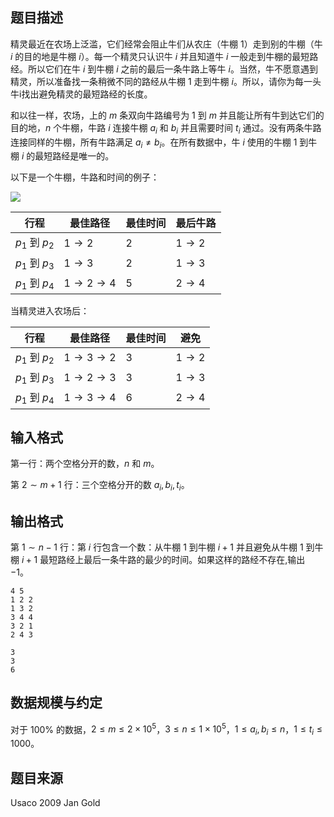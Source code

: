 ## 题目描述
精灵最近在农场上泛滥，它们经常会阻止牛们从农庄（牛棚 $1$）走到别的牛棚（牛 $i$ 的目的地是牛棚 $i$）。每一个精灵只认识牛 $i$ 并且知道牛 $i$ 一般走到牛棚的最短路经。所以它们在牛 $i$ 到牛棚 $i$ 之前的最后一条牛路上等牛 $i$。当然，牛不愿意遇到精灵，所以准备找一条稍微不同的路经从牛棚 $1$ 走到牛棚 $i$。所以，请你为每一头牛i找出避免精灵的最短路经的长度。

和以往一样，农场，上的 $m$ 条双向牛路编号为 $1$ 到 $m$ 并且能让所有牛到达它们的目的地，$n$ 个牛棚，牛路 $i$ 连接牛棚 $a_i$ 和 $b_i$ 并且需要时间 $t_i$ 通过。没有两条牛路连接同样的牛棚，所有牛路满足 $a_i\not =b_i$。在所有数据中，牛 $i$ 使用的牛棚 $1$ 到牛棚 $i$ 的最短路经是唯一的。

以下是一个牛棚，牛路和时间的例子：

![](file://pic1.jpg)

|  行程   | 最佳路径  | 最佳时间  | 最后牛路  |
|  ----  | ----  |----  |----  |
| $p_1$ 到 $p_2$  | $1→2$ | $2$ | $1→2$ |
| $p_1$ 到 $p_3$  | $1→3$ | $2$ | $1→3$ |
| $p_1$ 到 $p_4$  | $1→2→4$ | $5$ | $2→4$ |

当精灵进入农场后：

|  行程   | 最佳路径  | 最佳时间  | 避免  |
|  ----  | ----  |----  |----  |
| $p_1$ 到 $p_2$  | $1→3→2$ | $3$ | $1→2$ |
| $p_1$ 到 $p_3$  | $1→2→3$ | $3$ | $1→3$ |
| $p_1$ 到 $p_4$  | $1→3→4$ | $6$ | $2→4$ |

## 输入格式
第一行：两个空格分开的数，$n$ 和 $m$。

第 $2\sim m+1$ 行：三个空格分开的数 $a_i,b_i,t_i$。
## 输出格式
第 $1\sim n-1$ 行：第 $i$ 行包含一个数：从牛棚 $1$ 到牛棚 $i+1$ 并且避免从牛棚 $1$ 到牛棚 $i+1$ 最短路经上最后一条牛路的最少的时间。如果这样的路经不存在,输出 $-1$。

```input1
4 5
1 2 2
1 3 2
3 4 4
3 2 1
2 4 3
```
```output1
3
3
6
```

## 数据规模与约定
对于 $100\%$ 的数据，$2\leq m\leq 2\times 10^5$，$3\leq n\leq 1\times 10^5$，$1\leq a_i,b_i\leq n$，$1≤t_i≤1000$。

## 题目来源
Usaco 2009 Jan Gold
